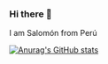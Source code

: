 ### Hi there 👋 

I am Salomón from Perú 

[![Anurag's GitHub stats](https://github-readme-stats.vercel.app/api?username=schambig&theme=github_dark&show_icons=true)](https://github.com/anuraghazra/github-readme-stats)

<!--

**schambig/schambig** is a ✨ _special_ ✨ repository because its `README.md` (this file) appears on your GitHub profile.

Here are some ideas to get you started:

- 🔭 I’m currently working on ...
- 🌱 I’m currently learning ...
- 👯 I’m looking to collaborate on ...
- 🤔 I’m looking for help with ...
- 💬 Ask me about ...
- 📫 How to reach me: ...
- 😄 Pronouns: ...
- ⚡ Fun fact: ...

-->

